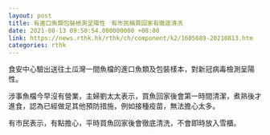 ```yaml
---
layout: post
title: 有進口魚類包裝檢測呈陽性　有市民稱買回家有徹底清洗
date: 2021-08-13 09:50:54.000000000 +08:00
link: https://news.rthk.hk/rthk/ch/component/k2/1605689-20210813.htm
categories: rthk
---
```


食安中心驗出送往土瓜灣一間魚檔的進口魚類及包裝樣本，對新冠病毒檢測呈陽性。

涉事魚檔今早沒有營業，主婦劉太太表示，買魚回家後會第一時間清潔，煮熟後才進食，認為已經做足其他預防措施，例如接種疫苗，無法擔心太多。

有市民表示，有點擔心，平時買魚回家後會徹底清洗，不會即時放入雪櫃。
